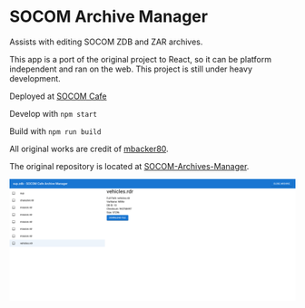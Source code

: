 # SOCOM Archive Manager

Assists with editing SOCOM ZDB and ZAR archives.

This app is a port of the original project to React, 
so it can be platform independent and ran on the web.
This project is still under heavy development.

Deployed at [SOCOM Cafe](https://dev.socom.cc/)

Develop with `npm start`

Build with `npm run build`

All original works are credit of [mbacker80](https://github.com/mbacker80).

The original repository is located at [SOCOM-Archives-Manager](https://github.com/mbacker80/SOCOM-Archives-Manager).

![Screenshot](./screen.png "Screenshot")